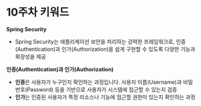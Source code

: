 # 10주차 키워드

**Spring Security**

- Spring Security는 애플리케이션 보안을 처리하는 강력한 프레임워크로, 인증(Authentication)과 인가(Authorization)을 쉽게 구현할 수 있도록 다양한 기능과 확장성을 제공

**인증(Authentication)과 인가(Authorization)**

- **인증**은 사용자가 누구인지 확인하는 과정입니다. 사용자 이름(Username)과 비밀번호(Password) 등을 기반으로 사용자가 시스템에 접근할 수 있는지 검증
- **인가**는 인증된 사용자가 특정 리소스나 기능에 접근할 권한이 있는지 확인하는 과정